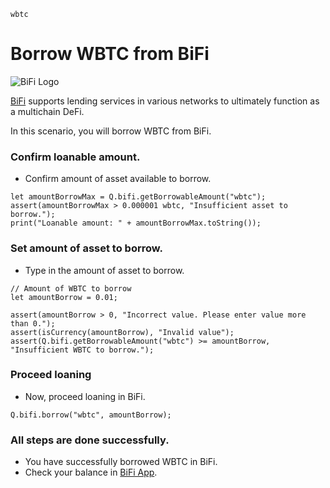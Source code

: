 ```meta-Currency
wbtc
```

# Borrow WBTC from BiFi

![BiFi Logo](https://s3.ap-northeast-2.amazonaws.com/thebifrost.io/home/bifi/bifi_logo.svg)

[BiFi](https://bifi.finance/) supports lending services in various networks to ultimately function as a multichain DeFi.

In this scenario, you will borrow WBTC from BiFi.

### Confirm loanable amount.

- Confirm amount of asset available to borrow.

```output-Dynamic
let amountBorrowMax = Q.bifi.getBorrowableAmount("wbtc");
assert(amountBorrowMax > 0.000001 wbtc, "Insufficient asset to borrow.");
print("Loanable amount: " + amountBorrowMax.toString());
```

### Set amount of asset to borrow.

- Type in the amount of asset to borrow.

```input WBTC
// Amount of WBTC to borrow
let amountBorrow = 0.01;
```

```input-Verify
assert(amountBorrow > 0, "Incorrect value. Please enter value more than 0.");
assert(isCurrency(amountBorrow), "Invalid value");
assert(Q.bifi.getBorrowableAmount("wbtc") >= amountBorrow, "Insufficient WBTC to borrow.");
```

### Proceed loaning

- Now, proceed loaning in BiFi.

```taster
Q.bifi.borrow("wbtc", amountBorrow);
```

### All steps are done successfully.

- You have successfully borrowed WBTC in BiFi.
- Check your balance in [BiFi App](https://app.bifi.finance/).
